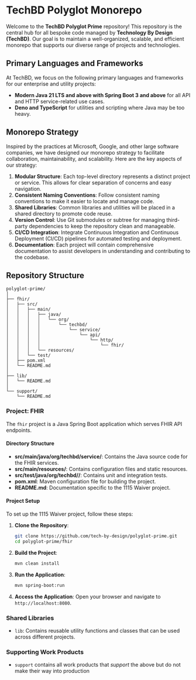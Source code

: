 # TechBD Polyglot Monorepo

Welcome to the **TechBD Polyglot Prime** repository! This repository is the
central hub for all bespoke code managed by **Technology By Design (TechBD)**.
Our goal is to maintain a well-organized, scalable, and efficient monorepo that
supports our diverse range of projects and technologies.

## Primary Languages and Frameworks

At TechBD, we focus on the following primary languages and frameworks for our
enterprise and utility projects:

- **Modern Java 21 LTS and above with Spring Boot 3 and above** for all API and
  HTTP service-related use cases.
- **Deno and TypeScript** for utilities and scripting where Java may be too
  heavy.

## Monorepo Strategy

Inspired by the practices at Microsoft, Google, and other large software
companies, we have designed our monorepo strategy to facilitate collaboration,
maintainability, and scalability. Here are the key aspects of our strategy:

1. **Modular Structure**: Each top-level directory represents a distinct project
   or service. This allows for clear separation of concerns and easy navigation.
2. **Consistent Naming Conventions**: Follow consistent naming conventions to
   make it easier to locate and manage code.
3. **Shared Libraries**: Common libraries and utilities will be placed in a
   shared directory to promote code reuse.
4. **Version Control**: Use Git submodules or subtree for managing third-party
   dependencies to keep the repository clean and manageable.
5. **CI/CD Integration**: Integrate Continuous Integration and Continuous
   Deployment (CI/CD) pipelines for automated testing and deployment.
6. **Documentation**: Each project will contain comprehensive documentation to
   assist developers in understanding and contributing to the codebase.

## Repository Structure

```
polyglot-prime/
│
├── fhir/
│   ├── src/
│   │   ├── main/
│   │   │   ├── java/
│   │   │   │   └── org/
│   │   │   │       └── techbd/
│   │   │   │           └── service/
│   │   │   │               └── api/
│   │   │   │                   └── http/
│   │   │   │                       └── fhir/
│   │   │   └── resources/
│   │   └── test/
│   ├── pom.xml
│   └── README.md
│
├── lib/
│   └── README.md
│
└── support/
    └── README.md
```

### Project: FHIR

The `fhir` project is a Java Spring Boot application which serves FHIR API
endpoints.

#### Directory Structure

- **src/main/java/org/techbd/service/**: Contains the Java source code for the
  FHIR services.
- **src/main/resources/**: Contains configuration files and static resources.
- **src/test/java/org/techbd//**: Contains unit and integration tests.
- **pom.xml**: Maven configuration file for building the project.
- **README.md**: Documentation specific to the 1115 Waiver project.

#### Project Setup

To set up the 1115 Waiver project, follow these steps:

1. **Clone the Repository**:
   ```bash
   git clone https://github.com/tech-by-design/polyglot-prime.git
   cd polyglot-prime/fhir
   ```

2. **Build the Project**:
   ```bash
   mvn clean install
   ```

3. **Run the Application**:
   ```bash
   mvn spring-boot:run
   ```

4. **Access the Application**: Open your browser and navigate to
   `http://localhost:8080`.

### Shared Libraries

- `lib`: Contains reusable utility functions and classes that can be used across
  different projects.

### Supporting Work Products

- `support` contains all work products that _support_ the above but do not make
  their way into production


<!-- Security scan triggered at 2025-09-01 23:56:34 -->

<!-- Security scan triggered at 2025-09-02 02:22:33 -->